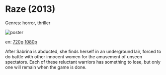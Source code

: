 # Raze (2013)

Genres: horror, thriller

![poster](http://image.tmdb.org/t/p/w500/8sgLWUJMoqu2PXz16RgpCeYVYx6.jpg)

en:
  [720p](magnet:?xt=urn:btih:DD8D7D7E90969D44C4E8F232DC91A2AEE14C9830&tr=udp://glotorrents.pw:6969/announce&tr=udp://tracker.opentrackr.org:1337/announce&tr=udp://torrent.gresille.org:80/announce&tr=udp://tracker.openbittorrent.com:80&tr=udp://tracker.coppersurfer.tk:6969&tr=udp://tracker.leechers-paradise.org:6969&tr=udp://p4p.arenabg.ch:1337&tr=udp://tracker.internetwarriors.net:1337)
  [1080p](magnet:?xt=urn:btih:402EA9BE82B589962F94DAA07E8538B3B5EC259B&tr=udp://glotorrents.pw:6969/announce&tr=udp://tracker.opentrackr.org:1337/announce&tr=udp://torrent.gresille.org:80/announce&tr=udp://tracker.openbittorrent.com:80&tr=udp://tracker.coppersurfer.tk:6969&tr=udp://tracker.leechers-paradise.org:6969&tr=udp://p4p.arenabg.ch:1337&tr=udp://tracker.internetwarriors.net:1337)
  


After Sabrina is abducted, she finds herself in an underground lair, forced to do battle with other innocent women for the amusement of unseen spectators. Each of these reluctant warriors has something to lose, but only one will remain when the game is done.
